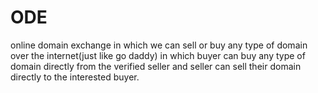 # ODE
online domain exchange in which we can sell or buy any type of domain over the internet(just like go daddy) in which buyer can buy any type of domain directly from the verified seller and seller can sell their domain directly to the interested buyer.
